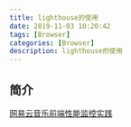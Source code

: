 ```yaml
---
title: lighthouse的使用
date: 2019-11-03 10:20:42
tags: [Browser]
categories: [Browser]
description: lighthouse的使用
---
```


## 简介

[网易云音乐前端性能监控实践](https://mp.weixin.qq.com/s/EuFDLOCg53IxvieaQDeYug)